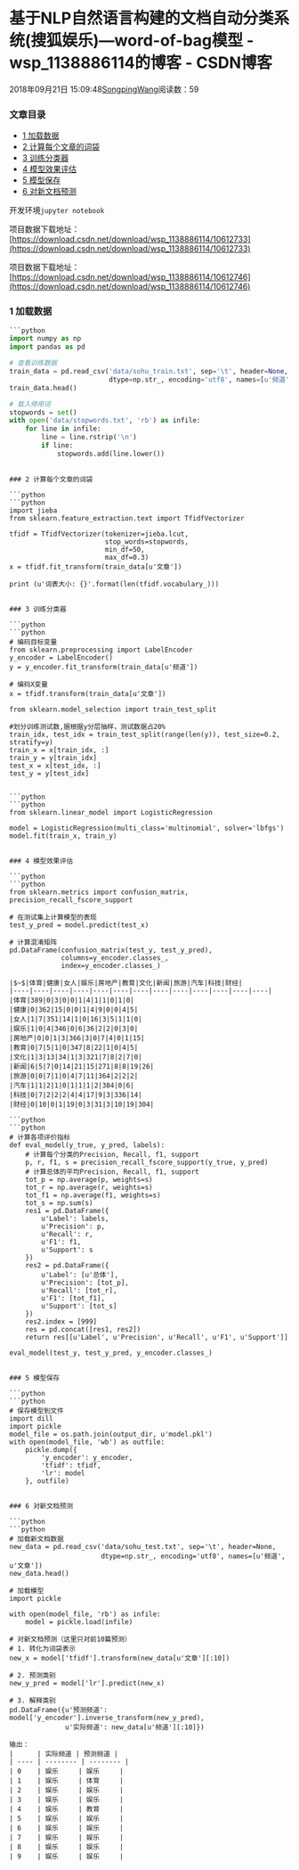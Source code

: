 # 基于NLP自然语言构建的文档自动分类系统(搜狐娱乐)—word-of-bag模型 - wsp_1138886114的博客 - CSDN博客





2018年09月21日 15:09:48[SongpingWang](https://me.csdn.net/wsp_1138886114)阅读数：59











### 文章目录
- [1 加载数据](#1__5)
- [2 计算每个文章的词袋](#2__23)
- [3 训练分类器](#3__36)
- [4 模型效果评估](#4__61)
- [5 模型保存](#5__117)
- [6 对新文档预测](#6__130)



开发环境`jupyter notebook`

项目数据下载地址：[https://download.csdn.net/download/wsp_1138886114/10612733](https://download.csdn.net/download/wsp_1138886114/10612733)

项目数据下载地址：[https://download.csdn.net/download/wsp_1138886114/10612746](https://download.csdn.net/download/wsp_1138886114/10612746)

### 1 加载数据

```python
```python
import numpy as np
import pandas as pd

# 查看训练数据
train_data = pd.read_csv('data/sohu_train.txt', sep='\t', header=None, 
                         dtype=np.str_, encoding='utf8', names=[u'频道', u'文章'])
train_data.head()

# 载入停用词
stopwords = set()
with open('data/stopwords.txt', 'rb') as infile:
    for line in infile:
        line = line.rstrip('\n')
        if line:
            stopwords.add(line.lower())
```
```

### 2 计算每个文章的词袋

```python
```python
import jieba
from sklearn.feature_extraction.text import TfidfVectorizer

tfidf = TfidfVectorizer(tokenizer=jieba.lcut, 
                        stop_words=stopwords, 
                        min_df=50, 
                        max_df=0.3)
x = tfidf.fit_transform(train_data[u'文章'])

print (u'词表大小: {}'.format(len(tfidf.vocabulary_)))
```
```

### 3 训练分类器

```python
```python
# 编码目标变量
from sklearn.preprocessing import LabelEncoder
y_encoder = LabelEncoder()
y = y_encoder.fit_transform(train_data[u'频道']) 

# 编码X变量
x = tfidf.transform(train_data[u'文章'])

from sklearn.model_selection import train_test_split

#划分训练测试数,据根据y分层抽样，测试数据占20%
train_idx, test_idx = train_test_split(range(len(y)), test_size=0.2, stratify=y)
train_x = x[train_idx, :]
train_y = y[train_idx]
test_x = x[test_idx, :]
test_y = y[test_idx]
```
```

```python
```python
from sklearn.linear_model import LogisticRegression 

model = LogisticRegression(multi_class='multinomial', solver='lbfgs')
model.fit(train_x, train_y)
```
```

### 4 模型效果评估

```python
```python
from sklearn.metrics import confusion_matrix, precision_recall_fscore_support 

# 在测试集上计算模型的表现
test_y_pred = model.predict(test_x)

# 计算混淆矩阵
pd.DataFrame(confusion_matrix(test_y, test_y_pred), 
             columns=y_encoder.classes_, 
             index=y_encoder.classes_)
```
```
|$~$|体育|健康|女人|娱乐|房地产|教育|文化|新闻|旅游|汽车|科技|财经|
|----|----|----|----|----|----|----|----|----|----|----|----|----|
|体育|389|0|3|0|0|1|4|1|1|0|1|0|
|健康|0|362|15|0|0|1|4|9|0|0|4|5|
|女人|1|7|351|14|1|0|16|3|5|1|1|0|
|娱乐|1|0|4|346|0|6|36|2|2|0|3|0|
|房地产|0|0|1|3|366|3|0|7|4|0|1|15|
|教育|0|7|5|1|0|347|8|22|1|0|4|5|
|文化|1|3|13|34|1|3|321|7|8|2|7|0|
|新闻|6|5|7|0|14|21|15|271|8|8|19|26|
|旅游|0|0|7|1|0|4|7|11|364|2|2|2|
|汽车|1|1|2|1|0|1|1|1|2|384|0|6|
|科技|0|7|2|2|2|4|4|17|9|3|336|14|
|财经|0|10|0|1|19|0|3|31|3|10|19|304|

```python
```python
# 计算各项评价指标
def eval_model(y_true, y_pred, labels):
    # 计算每个分类的Precision, Recall, f1, support
    p, r, f1, s = precision_recall_fscore_support(y_true, y_pred)
    # 计算总体的平均Precision, Recall, f1, support
    tot_p = np.average(p, weights=s)
    tot_r = np.average(r, weights=s)
    tot_f1 = np.average(f1, weights=s)
    tot_s = np.sum(s)
    res1 = pd.DataFrame({
        u'Label': labels,
        u'Precision': p,
        u'Recall': r,
        u'F1': f1,
        u'Support': s
    })
    res2 = pd.DataFrame({
        u'Label': [u'总体'],
        u'Precision': [tot_p],
        u'Recall': [tot_r],
        u'F1': [tot_f1],
        u'Support': [tot_s]
    })
    res2.index = [999]
    res = pd.concat([res1, res2])
    return res[[u'Label', u'Precision', u'Recall', u'F1', u'Support']] 

eval_model(test_y, test_y_pred, y_encoder.classes_)
```
```

### 5 模型保存

```python
```python
# 保存模型到文件
import dill
import pickle
model_file = os.path.join(output_dir, u'model.pkl')
with open(model_file, 'wb') as outfile:
    pickle.dump({
        'y_encoder': y_encoder,
        'tfidf': tfidf,
        'lr': model
    }, outfile)
```
```

### 6 对新文档预测

```python
```python
# 加载新文档数据
new_data = pd.read_csv('data/sohu_test.txt', sep='\t', header=None, 
                       dtype=np.str_, encoding='utf8', names=[u'频道', u'文章'])
new_data.head() 

# 加载模型
import pickle

with open(model_file, 'rb') as infile:
    model = pickle.load(infile) 

# 对新文档预测（这里只对前10篇预测）
# 1. 转化为词袋表示
new_x = model['tfidf'].transform(new_data[u'文章'][:10]) 

# 2. 预测类别
new_y_pred = model['lr'].predict(new_x) 

# 3. 解释类别
pd.DataFrame({u'预测频道': model['y_encoder'].inverse_transform(new_y_pred), 
              u'实际频道': new_data[u'频道'][:10]}) 

输出：
|      | 实际频道 | 预测频道 |
| ---- | -------- | -------- |
| 0    | 娱乐     | 娱乐     |
| 1    | 娱乐     | 体育     |
| 2    | 娱乐     | 娱乐     |
| 3    | 娱乐     | 娱乐     |
| 4    | 娱乐     | 教育     |
| 5    | 娱乐     | 娱乐     |
| 6    | 娱乐     | 娱乐     |
| 7    | 娱乐     | 娱乐     |
| 8    | 娱乐     | 娱乐     |
| 9    | 娱乐     | 娱乐     |
```
```



